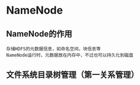 # NameNode

## NameNode的作用

```
存储HDFS的元数据信息，如命名空间，块信息等
NameNode运行时，元数据放在内存中，不过也可以持久化到磁盘
```

## 文件系统目录树管理（第一关系管理）



